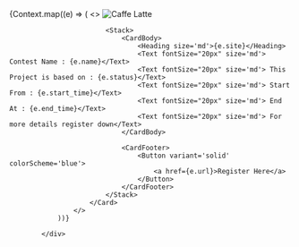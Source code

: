   <div style={{ paddingTop: '100px' }}>
                {Context.map((e) => (
                    <>
                        <Card
                            direction={{ base: 'column', sm: 'row' }}
                            overflow='hidden'
                            variant='outline'
                            width="60%"
                            margin="auto"
                            padding="20px"
                        >
                            <Image
                                objectFit='cover'
                                maxW={{ base: '100%', sm: '200px' }}
                                src='https://images.unsplash.com/photo-1667489022797-ab608913feeb?ixlib=rb-4.0.3&ixid=MnwxMjA3fDB8MHxlZGl0b3JpYWwtZmVlZHw5fHx8ZW58MHx8fHw%3D&auto=format&fit=crop&w=800&q=60'
                                alt='Caffe Latte'
                            />

                            <Stack>
                                <CardBody>
                                    <Heading size='md'>{e.site}</Heading>
                                    <Text fontSize="20px" size='md'> Contest Name : {e.name}</Text>
                                    <Text fontSize="20px" size='md'> This Project is based on : {e.status}</Text>
                                    <Text fontSize="20px" size='md'> Start From : {e.start_time}</Text>
                                    <Text fontSize="20px" size='md'> End At : {e.end_time}</Text>
                                    <Text fontSize="20px" size='md'> For more details register down</Text>
                                </CardBody>

                                <CardFooter>
                                    <Button variant='solid' colorScheme='blue'>
                                        <a href={e.url}>Register Here</a>
                                    </Button>
                                </CardFooter>
                            </Stack>
                        </Card>
                    </>
                ))}

            </div>